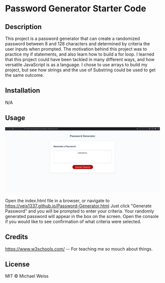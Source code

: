 # Password Generator Starter Code

## Description

This project is a password generator that can create a randomized password between 8 and 128 characters and determined by criteria the user inputs when prompted. 
The motivation behind this project was to practice my if statements, and also learn how to build a for loop. 
I learned that this project could have been tackled in many different ways, and how versatile JavaScript is as a language.  I chose to use arrays to build my project,
but see how strings and the use of Substring could be used to get the same outcome.  

## Installation

N/A

## Usage

![](/Screenshot.png)

Open the index.html file in a browser, or navigate to https://veis1337.github.io/Password-Generator.html
Just click "Generate Password" and you will be prompted to enter your criteria.  Your randomly generated password will appear in the box on the screen.
Open the console if you would like to see confirmation of what criteria were selected. 



## Credits

https://www.w3schools.com/ -- For teaching me so mouch about things. 

## License

MIT © Michael Weiss
